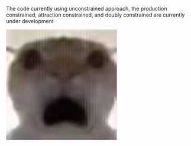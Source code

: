  The code currently using unconstrained approach, the production constrained, attraction constrained, and doubly constrained are currently under development 

![Alt Text](safd.jpg)
